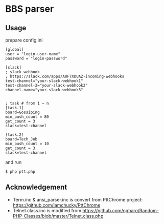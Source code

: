 # BBS parser

## Usage

prepare config.ini


```
[global]
user = "login-user-name"
password = "login-password"

[slack]
; slack webhook
; https://slack.com/apps/A0F7XDUAZ-incoming-webhooks
test-channel="your-slack-webhook1"
test-channel-2="your-slack-webhook2"
channel-name="your-slack-webhook3"


; task # from 1 ~ n
[task.1]
board=Gossiping
min_push_count = 80
get_count = 3
slack=test-channel

[task.2]
board=Tech_Job
min_push_count = 10
get_count = 3
slack=test-channel
```

and run


```
$ php ptt.php
```

## Acknowledgement

* Term.inc & ansi_parser.inc is convert from PttChrome project: https://github.com/iamchucky/PttChrome
* Telnet.class.inc is modified from https://github.com/ngharo/Random-PHP-Classes/blob/master/Telnet.class.php
